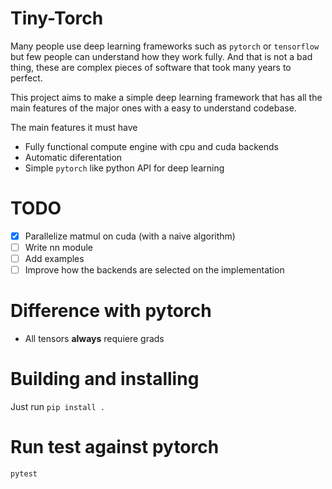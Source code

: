 # Tiny-Torch

Many people use deep learning frameworks such as `pytorch` or `tensorflow` but few people can understand how they work
fully. And that is not a bad thing, these are complex pieces of software that took many years to perfect.

This project aims to make a simple deep learning framework that has all the main features of the major ones with a easy
to understand codebase.

The main features it must have
 - Fully functional compute engine with cpu and cuda backends
 - Automatic diferentation
 - Simple `pytorch` like python API for deep learning

# TODO

 - [x] Parallelize matmul on cuda (with a naive algorithm)
 - [ ] Write nn module
 - [ ] Add examples
 - [ ] Improve how the backends are selected on the implementation

# Difference with pytorch

 - All tensors **always** requiere grads

# Building and installing

Just run `pip install .`

# Run test against pytorch

`pytest`

